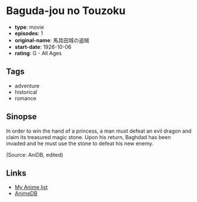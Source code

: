 # Baguda-jou no Touzoku

-   **type**: movie
-   **episodes**: 1
-   **original-name**: 馬具田城の盗賊
-   **start-date**: 1926-10-06
-   **rating**: G - All Ages

## Tags

-   adventure
-   historical
-   romance

## Sinopse

In order to win the hand of a princess, a man must defeat an evil dragon and claim its treasured magic stone. Upon his return, Baghdad has been invaded and he must use the stone to defeat his new enemy.

(Source: AniDB, edited)

## Links

-   [My Anime list](https://myanimelist.net/anime/28041/Baguda-jou_no_Touzoku)
-   [AnimeDB](http://anidb.info/perl-bin/animedb.pl?show=anime&aid=6847)
